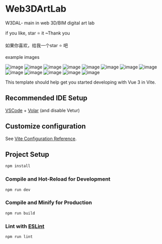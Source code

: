 # Web3DArtLab
W3DAL- main in web 3D/BIM digital art lab

if you like, star ⭐ it ~Thank you 

如果你喜欢，给我一个star ⭐ 吧

example images

![image](public/thumbnail/saplings/coneAnchor.jpg)
![image](public/thumbnail/saplings/expandCylinder.jpg)
![image](public/thumbnail/saplings/fireWall.jpg)
![image](public/thumbnail/saplings/flyLine.jpg)
![image](public/thumbnail/saplings/flyingDrone.jpg)
![image](public/thumbnail/saplings/lightFlowWall.jpg)
![image](public/thumbnail/saplings/lightLineWall.jpg)
![image](public/thumbnail/saplings/radarTexture.jpg)
![image](public/thumbnail/saplings/smokeSphere.jpg)
![image](public/thumbnail/saplings/sprites_fireyAuraEffect.jpg)
![image](public/thumbnail/tree/heatmap_height.jpg)
![image](public/thumbnail/tree/measure.jpg)
![image](public/thumbnail/tree/section.jpg)

This template should help get you started developing with Vue 3 in Vite.

## Recommended IDE Setup

[VSCode](https://code.visualstudio.com/) + [Volar](https://marketplace.visualstudio.com/items?itemName=Vue.volar) (and disable Vetur)

## Customize configuration

See [Vite Configuration Reference](https://vitejs.dev/config/).

## Project Setup

```sh
npm install
```

### Compile and Hot-Reload for Development

```sh
npm run dev
```

### Compile and Minify for Production

```sh
npm run build
```

### Lint with [ESLint](https://eslint.org/)

```sh
npm run lint
```

